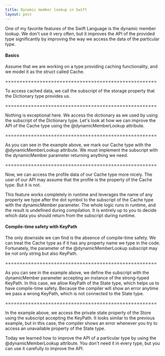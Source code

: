 ```yaml
---
title: Dynamic member lookup in Swift
layout: post
---
```


One of my favorite features of the Swift Language is the dynamic member lookup. We don't use it very often, but it improves the API of the provided type significantly by improving the way we access the data of the particular type.

#### Basics
Assume that we are working on a type providing caching functionality, and we model it as the struct called Cache.

=====================================================

To access cached data, we call the subscript of the storage property that the Dictionary type provides us.

=====================================================

Nothing is exceptional here. We access the dictionary as we used by using the subscript of the Dictionary type. Let's look at how we can improve the API of the Cache type using the @dynamicMemberLookup attribute.

=====================================================

As you can see in the example above, we mark our Cache type with the @dynamicMemberLookup attribute. We must implement the subscript with the dynamicMember parameter returning anything we need.

=====================================================

Now, we can access the profile data of our Cache type more nicely. The user of our API may assume that the profile is the property of the Cache type. But it is not.

This feature works completely in runtime and leverages the name of any property we type after the dot symbol to the subscript of the Cache type with the dynamicMember parameter. The whole logic runs in runtime, and the result is undefined during compilation. It is entirely up to you to decide which data you should return from the subscript during runtime.

#### Compile-time safety with KeyPath
The only downside we can find is the absence of compile-time safety. We can treat the Cache type as if it has any property name we type in the code. Fortunately, the parameter of the @dynamicMemberLookup subscript may be not only string but also KeyPath.

=====================================================

As you can see in the example above, we define the subscript with the dynamicMember parameter accepting an instance of the strong-typed KeyPath. In this case, we allow KeyPath of the State type, which helps us to have compile-time safety. Because the compiler will show an error anytime we pass a wrong KeyPath, which is not connected to the State type.

=====================================================

In the example above, we access the private state property of the Store using the subscript accepting the KeyPath. It looks similar to the previous example, but in this case, the compiler shows an error whenever you try to access an unavailable property of the State type.

Today we learned how to improve the API of a particular type by using the @dynamicMemberLookup attribute. You don't need it in every type, but you can use it carefully to improve the API.
